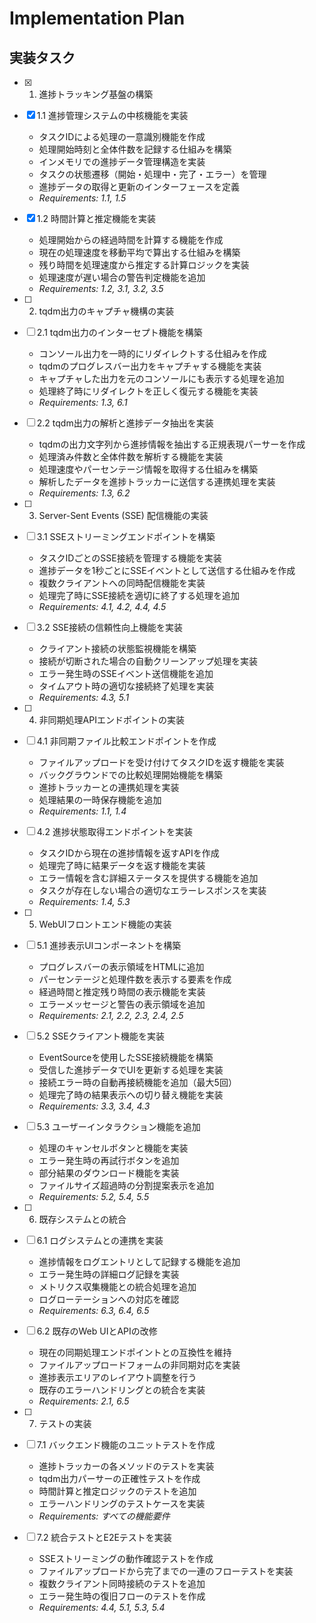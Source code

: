 # Implementation Plan

## 実装タスク

- [x] 1. 進捗トラッキング基盤の構築
- [x] 1.1 進捗管理システムの中核機能を実装
  - タスクIDによる処理の一意識別機能を作成
  - 処理開始時刻と全体件数を記録する仕組みを構築
  - インメモリでの進捗データ管理構造を実装
  - タスクの状態遷移（開始・処理中・完了・エラー）を管理
  - 進捗データの取得と更新のインターフェースを定義
  - _Requirements: 1.1, 1.5_

- [x] 1.2 時間計算と推定機能を実装
  - 処理開始からの経過時間を計算する機能を作成
  - 現在の処理速度を移動平均で算出する仕組みを構築
  - 残り時間を処理速度から推定する計算ロジックを実装
  - 処理速度が遅い場合の警告判定機能を追加
  - _Requirements: 1.2, 3.1, 3.2, 3.5_

- [ ] 2. tqdm出力のキャプチャ機構の実装
- [ ] 2.1 tqdm出力のインターセプト機能を構築
  - コンソール出力を一時的にリダイレクトする仕組みを作成
  - tqdmのプログレスバー出力をキャプチャする機能を実装
  - キャプチャした出力を元のコンソールにも表示する処理を追加
  - 処理終了時にリダイレクトを正しく復元する機能を実装
  - _Requirements: 1.3, 6.1_

- [ ] 2.2 tqdm出力の解析と進捗データ抽出を実装
  - tqdmの出力文字列から進捗情報を抽出する正規表現パーサーを作成
  - 処理済み件数と全体件数を解析する機能を実装
  - 処理速度やパーセンテージ情報を取得する仕組みを構築
  - 解析したデータを進捗トラッカーに送信する連携処理を実装
  - _Requirements: 1.3, 6.2_

- [ ] 3. Server-Sent Events (SSE) 配信機能の実装
- [ ] 3.1 SSEストリーミングエンドポイントを構築
  - タスクIDごとのSSE接続を管理する機能を実装
  - 進捗データを1秒ごとにSSEイベントとして送信する仕組みを作成
  - 複数クライアントへの同時配信機能を実装
  - 処理完了時にSSE接続を適切に終了する処理を追加
  - _Requirements: 4.1, 4.2, 4.4, 4.5_

- [ ] 3.2 SSE接続の信頼性向上機能を実装
  - クライアント接続の状態監視機能を構築
  - 接続が切断された場合の自動クリーンアップ処理を実装
  - エラー発生時のSSEイベント送信機能を追加
  - タイムアウト時の適切な接続終了処理を実装
  - _Requirements: 4.3, 5.1_

- [ ] 4. 非同期処理APIエンドポイントの実装
- [ ] 4.1 非同期ファイル比較エンドポイントを作成
  - ファイルアップロードを受け付けてタスクIDを返す機能を実装
  - バックグラウンドでの比較処理開始機能を構築
  - 進捗トラッカーとの連携処理を実装
  - 処理結果の一時保存機能を追加
  - _Requirements: 1.1, 1.4_

- [ ] 4.2 進捗状態取得エンドポイントを実装
  - タスクIDから現在の進捗情報を返すAPIを作成
  - 処理完了時に結果データを返す機能を実装
  - エラー情報を含む詳細ステータスを提供する機能を追加
  - タスクが存在しない場合の適切なエラーレスポンスを実装
  - _Requirements: 1.4, 5.3_

- [ ] 5. WebUIフロントエンド機能の実装
- [ ] 5.1 進捗表示UIコンポーネントを構築
  - プログレスバーの表示領域をHTMLに追加
  - パーセンテージと処理件数を表示する要素を作成
  - 経過時間と推定残り時間の表示機能を実装
  - エラーメッセージと警告の表示領域を追加
  - _Requirements: 2.1, 2.2, 2.3, 2.4, 2.5_

- [ ] 5.2 SSEクライアント機能を実装
  - EventSourceを使用したSSE接続機能を構築
  - 受信した進捗データでUIを更新する処理を実装
  - 接続エラー時の自動再接続機能を追加（最大5回）
  - 処理完了時の結果表示への切り替え機能を実装
  - _Requirements: 3.3, 3.4, 4.3_

- [ ] 5.3 ユーザーインタラクション機能を追加
  - 処理のキャンセルボタンと機能を実装
  - エラー発生時の再試行ボタンを追加
  - 部分結果のダウンロード機能を実装
  - ファイルサイズ超過時の分割提案表示を追加
  - _Requirements: 5.2, 5.4, 5.5_

- [ ] 6. 既存システムとの統合
- [ ] 6.1 ログシステムとの連携を実装
  - 進捗情報をログエントリとして記録する機能を追加
  - エラー発生時の詳細ログ記録を実装
  - メトリクス収集機能との統合処理を追加
  - ログローテーションへの対応を確認
  - _Requirements: 6.3, 6.4, 6.5_

- [ ] 6.2 既存のWeb UIとAPIの改修
  - 現在の同期処理エンドポイントとの互換性を維持
  - ファイルアップロードフォームの非同期対応を実装
  - 進捗表示エリアのレイアウト調整を行う
  - 既存のエラーハンドリングとの統合を実装
  - _Requirements: 2.1, 6.5_

- [ ] 7. テストの実装
- [ ] 7.1 バックエンド機能のユニットテストを作成
  - 進捗トラッカーの各メソッドのテストを実装
  - tqdm出力パーサーの正確性テストを作成
  - 時間計算と推定ロジックのテストを追加
  - エラーハンドリングのテストケースを実装
  - _Requirements: すべての機能要件_

- [ ] 7.2 統合テストとE2Eテストを実装
  - SSEストリーミングの動作確認テストを作成
  - ファイルアップロードから完了までの一連のフローテストを実装
  - 複数クライアント同時接続のテストを追加
  - エラー発生時の復旧フローのテストを作成
  - _Requirements: 4.4, 5.1, 5.3, 5.4_